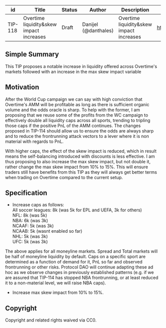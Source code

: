 | id | Title | Status | Author | Description | Discussions to | Created |
| ----------- | ----------- | ----------- | ----------- | ----------- | ----------- | ----------- |
| TIP-118 | Overtime liquidity&skew impact increases| Draft | Danijel (@danthales) | Overtime liquidity&skew impact increases | https://discord.gg/thales | 2022-12-21
 
## Simple Summary
 
This TIP proposes a notable increase in liquidity offered across Overtime's markets followed with an increase in the max skew impact variable
 
## Motivation

After the World Cup campaign we can say with high conviction that Overtime's AMM will be profitable as long as there is sufficient organic volume and the odds oracle is sharp. To help with the former, I am proposing that we reuse some of the profits from the WC campaign to effectively double all liquidity caps across all sports, trending to tripling those caps if the positive PnL of the AMM continues. 
The changes proposed in TIP-114 should allow us to ensure the odds are always sharp and to reduce the frontrunning attack vectors to a lever where it is non material with regards to PnL.  

With higher caps, the effect of the skew impact is reduced, which in result means the self-balancing introduced with discounts is less effective. I am thus proposing to also increase the max skew impact, but not double it, rather change the max skew impact from 10% to 15%. This will ensure traders still have benefits from this TIP as they will always get better terms when trading on Overtime compared to the current setup.
    
## Specification
- Increase caps as follows:   
All soccer leagues: 8k (was 5k for EPL and UEFA, 3k for others)  
NFL: 8k (was 5k)  
NBA: 6k (was 3k)  
NCAAF: 5k (was 3k)  
NCAAB: 5k (wasnt enabled so far)  
NHL: 5k (was 3k)  
UFC: 5k (was 3k)  

The above applies for all moneyline markets. Spread and Total markets will be half of moneyline liquidity by default. 
Caps on a specific sport are determined as a function of demand for it, PnL so far and observed frontrunning or other risks. Protocol DAO will continue adapting these ad hoc as we observe changes in previously established patterns (e.g. if we are assured that TIP-114 has stopped NBA frontrunning, or at least reduced it to a non-material level, we will raise NBA caps). 

- Increase max skew impact from 10% to 15%.
 
## Copyright
 
Copyright and related rights waived via CC0.

